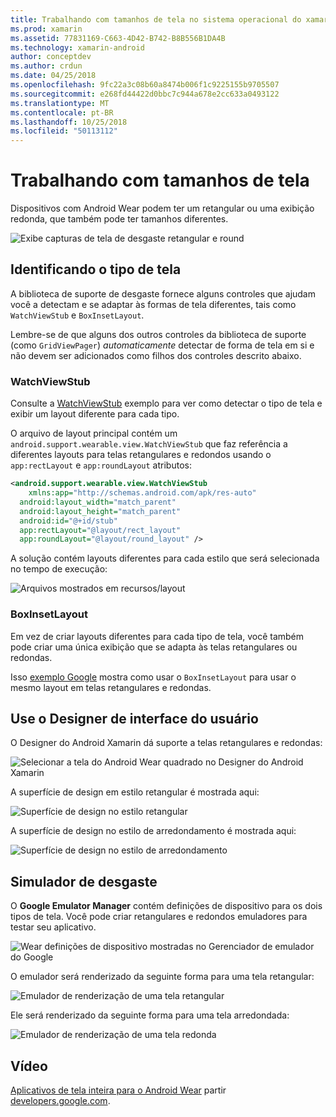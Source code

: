 ```yaml
---
title: Trabalhando com tamanhos de tela no sistema operacional do xamarin. Android e o desgaste
ms.prod: xamarin
ms.assetid: 77831169-C663-4D42-B742-B8B556B1DA4B
ms.technology: xamarin-android
author: conceptdev
ms.author: crdun
ms.date: 04/25/2018
ms.openlocfilehash: 9fc22a3c08b60a8474b006f1c9225155b9705507
ms.sourcegitcommit: e268fd44422d0bbc7c944a678e2cc633a0493122
ms.translationtype: MT
ms.contentlocale: pt-BR
ms.lasthandoff: 10/25/2018
ms.locfileid: "50113112"
---
```

# <a name="working-with-screen-sizes"></a>Trabalhando com tamanhos de tela

Dispositivos com Android Wear podem ter um retangular ou uma exibição redonda, que também pode ter tamanhos diferentes.

![Exibe capturas de tela de desgaste retangular e round](screen-sizes-images/moyeu-wear.png)

## <a name="identifying-screen-type"></a>Identificando o tipo de tela

A biblioteca de suporte de desgaste fornece alguns controles que ajudam você a detectam e se adaptar às formas de tela diferentes, tais como `WatchViewStub` e `BoxInsetLayout`.

Lembre-se de que alguns dos outros controles da biblioteca de suporte (como `GridViewPager`) *automaticamente* detectar de forma de tela em si e não devem ser adicionados como filhos dos controles descrito abaixo.

### <a name="watchviewstub"></a>WatchViewStub

Consulte a [WatchViewStub](https://developer.xamarin.com/samples/WatchViewStub/) exemplo para ver como detectar o tipo de tela e exibir um layout diferente para cada tipo.

O arquivo de layout principal contém um `android.support.wearable.view.WatchViewStub` que faz referência a diferentes layouts para telas retangulares e redondos usando o `app:rectLayout` e `app:roundLayout` atributos:

```xml
<android.support.wearable.view.WatchViewStub
    xmlns:app="http://schemas.android.com/apk/res-auto"
  android:layout_width="match_parent"
  android:layout_height="match_parent"
  android:id="@+id/stub"
  app:rectLayout="@layout/rect_layout"
  app:roundLayout="@layout/round_layout" />
```

A solução contém layouts diferentes para cada estilo que será selecionada no tempo de execução:

![Arquivos mostrados em recursos/layout](screen-sizes-images/solution.png)


### <a name="boxinsetlayout"></a>BoxInsetLayout

Em vez de criar layouts diferentes para cada tipo de tela, você também pode criar uma única exibição que se adapta às telas retangulares ou redondas.

Isso [exemplo Google](https://developer.android.com/training/wearables/ui/layouts.html#same-layout) mostra como usar o `BoxInsetLayout` para usar o mesmo layout em telas retangulares e redondas.


## <a name="wear-ui-designer"></a>Use o Designer de interface do usuário

O Designer do Android Xamarin dá suporte a telas retangulares e redondas:

![Selecionar a tela do Android Wear quadrado no Designer do Android Xamarin](screen-sizes-images/design-screen-type.png)

A superfície de design em estilo retangular é mostrada aqui:

![Superfície de design no estilo retangular](screen-sizes-images/design-rect.png) 

A superfície de design no estilo de arredondamento é mostrada aqui:

![Superfície de design no estilo de arredondamento](screen-sizes-images/design-round.png)


## <a name="wear-simulator"></a>Simulador de desgaste

O **Google Emulator Manager** contém definições de dispositivo para os dois tipos de tela. Você pode criar retangulares e redondos emuladores para testar seu aplicativo.

![Wear definições de dispositivo mostradas no Gerenciador de emulador do Google](screen-sizes-images/emulator-devices.png)

O emulador será renderizado da seguinte forma para uma tela retangular:

![Emulador de renderização de uma tela retangular](screen-sizes-images/recipe-2.png) 

Ele será renderizado da seguinte forma para uma tela arredondada:

![Emulador de renderização de uma tela redonda](screen-sizes-images/recipe-2-round.png)

## <a name="video"></a>Vídeo

[Aplicativos de tela inteira para o Android Wear](https://www.youtube.com/watch?v=naf_WbtFAlY) partir [developers.google.com](https://www.youtube.com/channel/UC_x5XG1OV2P6uZZ5FSM9Ttw).

